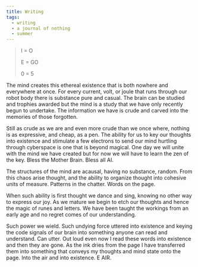```yaml
---
title: Writing
tags:
  - writing
  - a journal of nothing
  - summer
---
```

> I = O
>
> E = GO
>
> 0 = 5

The mind creates this ethereal existence that is both nowhere and everywhere at once. For every current, volt, or joule that runs through our robot body there is substance pure and casual. The brain can be studied and trophies awarded but the mind is a study that we have only recently begun to undertake. The information we have is crude and carved into the memories of those forgotten.

Still as crude as we are and even more crude than we once where, nothing is as expressive, and cheap, as a pen. The ability for us to key our thoughts into existence and stimulate a few electrons to send our mind hurtling through cyberspace is one that is beyond magical. One day we will unite with the mind we have created but for now we will have to learn the zen of the key. Bless the Mother Brain. Bless all AI.

The structures of the mind are acausal, having no substance, random. From this chaos arise thought, and the ability to organize thought into cohesive units of measure. Patterns in the chatter. Words on the page.

When such ability is first thought we dance and sing, knowing no other way to express our joy. As we mature we begin to etch our thoughts and hence the magic of runes and letters. We have been taught the workings from an early age and no regret comes of our understanding.

Such power we wield. Such undying force uttered into existence and keying the code signals of our brain into something anyone can read and understand. Can utter. Out loud even now I read these words into existence and then they are gone. As the ink dries from the page I have transferred them into something that conveys my thoughts and mind state onto the page. Into the air and into existence. E AIR.


